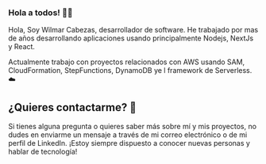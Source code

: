 ### Hola a todos! 👋🎉

Hola, Soy Wilmar Cabezas, desarrollador de software. He trabajado por mas de años desarrollando aplicaciones usando principalmente Nodejs, NextJs y React.

Actualmente trabajo con proyectos relacionados con AWS usando SAM, CloudFormation, StepFunctions, DynamoDB ye l framework de Serverless.☁️

## ¿Quieres contactarme? 📩

Si tienes alguna pregunta o quieres saber más sobre mí y mis proyectos, no dudes en enviarme un mensaje a través de mi correo electrónico o de mi perfil de LinkedIn. ¡Estoy siempre dispuesto a conocer nuevas personas y hablar de tecnología!
